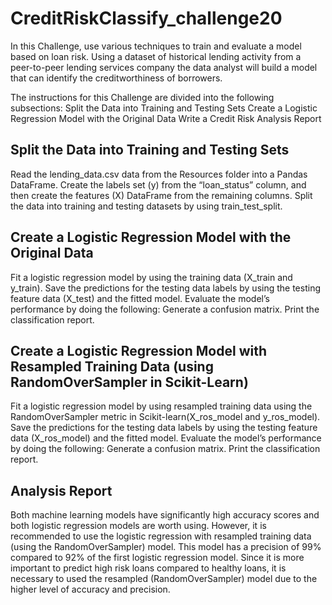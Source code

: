# CreditRiskClassify_challenge20
In this Challenge, use various techniques to train and evaluate a model based on loan risk. Using a dataset of historical lending activity from a peer-to-peer lending services company the data analyst will build a model that can identify the creditworthiness of borrowers.

The instructions for this Challenge are divided into the following subsections:
Split the Data into Training and Testing Sets
Create a Logistic Regression Model with the Original Data
Write a Credit Risk Analysis Report

## Split the Data into Training and Testing Sets
Read the lending_data.csv data from the Resources folder into a Pandas DataFrame.
Create the labels set (y) from the “loan_status” column, and then create the features (X) DataFrame from the remaining columns.
Split the data into training and testing datasets by using train_test_split.

## Create a Logistic Regression Model with the Original Data
Fit a logistic regression model by using the training data (X_train and y_train).
Save the predictions for the testing data labels by using the testing feature data (X_test) and the fitted model.
Evaluate the model’s performance by doing the following:
Generate a confusion matrix.
Print the classification report.

## Create a Logistic Regression Model with Resampled Training Data (using RandomOverSampler in Scikit-Learn)
Fit a logistic regression model by using resampled training data using the RandomOverSampler metric in Scikit-learn(X_ros_model and y_ros_model).
Save the predictions for the testing data labels by using the testing feature data (X_ros_model) and the fitted model.
Evaluate the model’s performance by doing the following:
Generate a confusion matrix.
Print the classification report.

## Analysis Report
Both machine learning models have significantly high accuracy scores and both logistic regression models are worth using. However, it is recommended to use the logistic regression with resampled training data (using the RandomOverSampler) model. This model has a precision of 99% compared to 92% of the first logistic regression model. Since it is more important to predict high risk loans compared to healthy loans, it is necessary to used the resampled (RandomOverSampler) model due to the higher level of accuracy and precision.